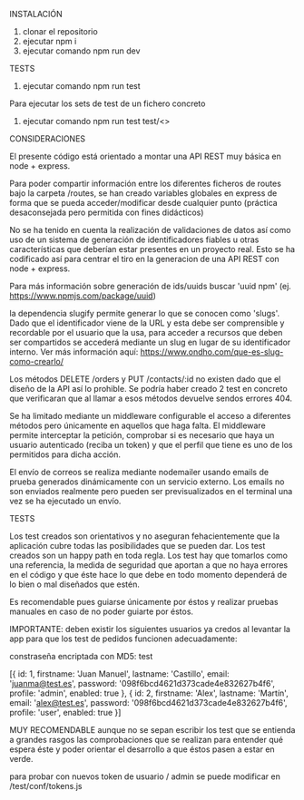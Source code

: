 INSTALACIÓN

1. clonar el repositorio
2. ejecutar npm i
3. ejecutar comando npm run dev

TESTS

1. ejecutar comando npm run test

Para ejecutar los sets de test de un fichero concreto

1. ejecutar comando npm run test test/<<nombre-fichero>>

CONSIDERACIONES

El presente código está orientado a montar una API REST muy básica en node + express.

Para poder compartir información entre los diferentes ficheros de routes bajo la carpeta /routes, se han creado variables globales en express de forma que se pueda acceder/modificar desde cualquier punto (práctica desaconsejada pero permitida con fines didácticos)

No se ha tenido en cuenta la realización de validaciones de datos así como uso de un sistema de generación de identificadores fiables u otras características que deberían estar presentes en un proyecto real. Esto se ha codificado así para centrar el tiro en la generacion de una API REST con node + express.

Para más información sobre generación de ids/uuids buscar 'uuid npm' (ej. https://www.npmjs.com/package/uuid)

la dependencia slugify permite generar lo que se conocen como 'slugs'. Dado que el identificador viene de la URL y esta debe ser comprensible y recordable por el usuario que la usa, para acceder a recursos que deben ser compartidos se accederá mediante un slug en lugar de su identificador interno. Ver más información aquí: https://www.ondho.com/que-es-slug-como-crearlo/

Los métodos DELETE /orders y PUT /contacts/:id no existen dado que el diseño de la API así lo prohible. Se podría haber creado 2 test en concreto que verificaran que al llamar a esos métodos devuelve sendos errores 404.

Se ha limitado mediante un middleware configurable el acceso a diferentes métodos pero únicamente en aquellos que haga falta. El middleware permite interceptar la petición, comprobar si es necesario que haya un usuario autenticado (reciba un token) y que el perfil que tiene es uno de los permitidos para dicha acción.

El envío de correos se realiza mediante nodemailer usando emails de prueba generados dinámicamente con un servicio externo. Los emails no son enviados realmente pero pueden ser previsualizados en el terminal una vez se ha ejecutado un envío.

TESTS

Los test creados son orientativos y no aseguran fehacientemente que la aplicación cubre todas las posibilidades que se pueden dar. Los test creados son un happy path en toda regla. Los test hay que tomarlos como una referencia, la medida de seguridad que aportan a que no haya errores en el código y que éste hace lo que debe en todo momento dependerá de lo bien o mal diseñados que estén.

Es recomendable pues guiarse únicamente por éstos y realizar pruebas manuales en caso de no poder guiarte por éstos.

IMPORTANTE: deben existir los siguientes usuarios ya credos al levantar la app para que los test de pedidos funcionen adecuadamente:

constraseña encriptada con MD5: test

[{
  id: 1,
  firstname: 'Juan Manuel',
  lastname: 'Castillo',
  email: 'juanma@test.es',
  password: '098f6bcd4621d373cade4e832627b4f6',
  profile: 'admin',
  enabled: true
},
{
  id: 2,
  firstname: 'Alex',
  lastname: 'Martín',
  email: 'alex@test.es',
  password: '098f6bcd4621d373cade4e832627b4f6',
  profile: 'user',
  enabled: true
}]

MUY RECOMENDABLE aunque no se sepan escribir los test que se entienda a grandes rasgos las comprobaciones que se realizan para entender qué espera éste y poder orientar el desarrollo a que éstos pasen a estar en verde.


para probar con nuevos token de usuario / admin se puede modificar en /test/conf/tokens.js
